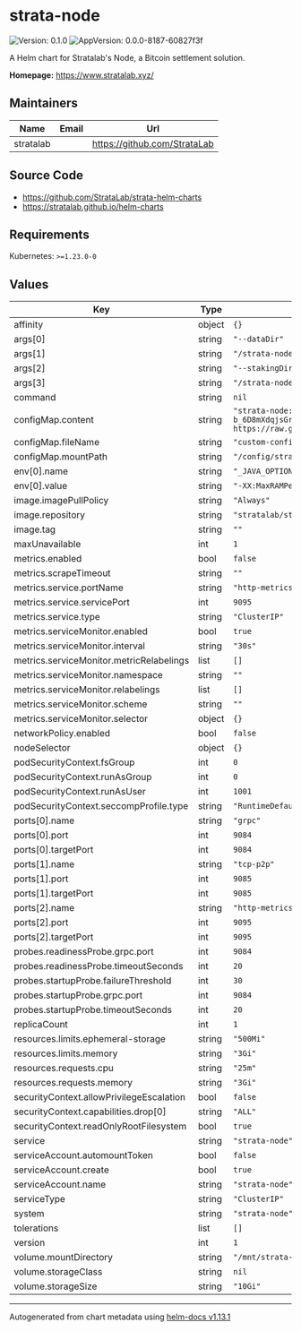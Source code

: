 # strata-node

![Version: 0.1.0](https://img.shields.io/badge/Version-0.1.0-informational?style=flat-square) ![AppVersion: 0.0.0-8187-60827f3f](https://img.shields.io/badge/AppVersion-0.0.0--8187--60827f3f-informational?style=flat-square)

A Helm chart for Stratalab's Node, a Bitcoin settlement solution.

**Homepage:** <https://www.stratalab.xyz/>

## Maintainers

| Name | Email | Url |
| ---- | ------ | --- |
| stratalab |  | <https://github.com/StrataLab> |

## Source Code

* <https://github.com/StrataLab/strata-helm-charts>
* <https://stratalab.github.io/helm-charts>

## Requirements

Kubernetes: `>=1.23.0-0`

## Values

| Key | Type | Default | Description |
|-----|------|---------|-------------|
| affinity | object | `{}` |  |
| args[0] | string | `"--dataDir"` |  |
| args[1] | string | `"/strata-node/data"` |  |
| args[2] | string | `"--stakingDir"` |  |
| args[3] | string | `"/strata-node/staking"` |  |
| command | string | `nil` |  |
| configMap.content | string | `"strata-node:\n  big-bang:\n    type: public\n    genesis-id: b_6D8mXdqjsGrJbnXf6PqfWQrdTfKr3U5nbLGJGyYVgjqs\n    source-path: https://raw.githubusercontent.com/Topl/Genesis_Testnets/main/testnet0/\n"` |  |
| configMap.fileName | string | `"custom-config.yaml"` |  |
| configMap.mountPath | string | `"/config/strata-node-config"` |  |
| env[0].name | string | `"_JAVA_OPTIONS"` |  |
| env[0].value | string | `"-XX:MaxRAMPercentage=70.0 -XX:ActiveProcessorCount=4"` |  |
| image.imagePullPolicy | string | `"Always"` |  |
| image.repository | string | `"stratalab/strata-node"` |  |
| image.tag | string | `""` |  |
| maxUnavailable | int | `1` |  |
| metrics.enabled | bool | `false` |  |
| metrics.scrapeTimeout | string | `""` |  |
| metrics.service.portName | string | `"http-metrics"` |  |
| metrics.service.servicePort | int | `9095` |  |
| metrics.service.type | string | `"ClusterIP"` |  |
| metrics.serviceMonitor.enabled | bool | `true` |  |
| metrics.serviceMonitor.interval | string | `"30s"` |  |
| metrics.serviceMonitor.metricRelabelings | list | `[]` |  |
| metrics.serviceMonitor.namespace | string | `""` |  |
| metrics.serviceMonitor.relabelings | list | `[]` |  |
| metrics.serviceMonitor.scheme | string | `""` |  |
| metrics.serviceMonitor.selector | object | `{}` |  |
| networkPolicy.enabled | bool | `false` |  |
| nodeSelector | object | `{}` |  |
| podSecurityContext.fsGroup | int | `0` |  |
| podSecurityContext.runAsGroup | int | `0` |  |
| podSecurityContext.runAsUser | int | `1001` |  |
| podSecurityContext.seccompProfile.type | string | `"RuntimeDefault"` |  |
| ports[0].name | string | `"grpc"` |  |
| ports[0].port | int | `9084` |  |
| ports[0].targetPort | int | `9084` |  |
| ports[1].name | string | `"tcp-p2p"` |  |
| ports[1].port | int | `9085` |  |
| ports[1].targetPort | int | `9085` |  |
| ports[2].name | string | `"http-metrics"` |  |
| ports[2].port | int | `9095` |  |
| ports[2].targetPort | int | `9095` |  |
| probes.readinessProbe.grpc.port | int | `9084` |  |
| probes.readinessProbe.timeoutSeconds | int | `20` |  |
| probes.startupProbe.failureThreshold | int | `30` |  |
| probes.startupProbe.grpc.port | int | `9084` |  |
| probes.startupProbe.timeoutSeconds | int | `20` |  |
| replicaCount | int | `1` |  |
| resources.limits.ephemeral-storage | string | `"500Mi"` |  |
| resources.limits.memory | string | `"3Gi"` |  |
| resources.requests.cpu | string | `"25m"` |  |
| resources.requests.memory | string | `"3Gi"` |  |
| securityContext.allowPrivilegeEscalation | bool | `false` |  |
| securityContext.capabilities.drop[0] | string | `"ALL"` |  |
| securityContext.readOnlyRootFilesystem | bool | `true` |  |
| service | string | `"strata-node"` |  |
| serviceAccount.automountToken | bool | `false` |  |
| serviceAccount.create | bool | `true` |  |
| serviceAccount.name | string | `"strata-node"` |  |
| serviceType | string | `"ClusterIP"` |  |
| system | string | `"strata-node"` |  |
| tolerations | list | `[]` |  |
| version | int | `1` |  |
| volume.mountDirectory | string | `"/mnt/strata-node/"` |  |
| volume.storageClass | string | `nil` |  |
| volume.storageSize | string | `"10Gi"` |  |

----------------------------------------------
Autogenerated from chart metadata using [helm-docs v1.13.1](https://github.com/norwoodj/helm-docs/releases/v1.13.1)
